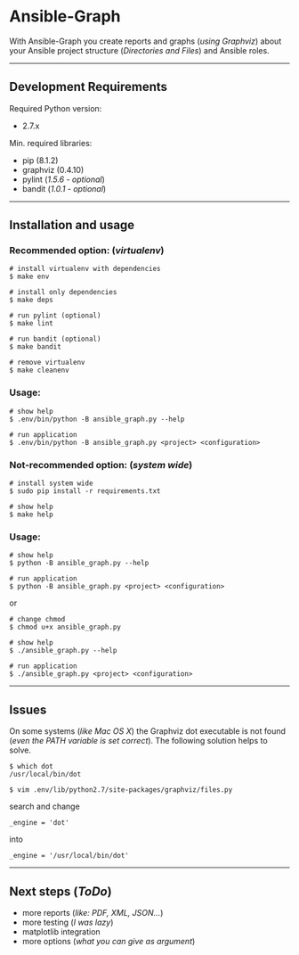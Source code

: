 # Ansible-Graph


With Ansible-Graph you create reports and graphs (_using Graphviz_) about your Ansible project structure (_Directories and Files_) and Ansible roles.

---

## Development Requirements

Required Python version:

- 2.7.x

Min. required libraries:

- pip (8.1.2)
- graphviz (0.4.10)
- pylint (_1.5.6 - optional_)
- bandit (_1.0.1 - optional_)

---

## Installation and usage

### Recommended option: (_virtualenv_)

```
# install virtualenv with dependencies
$ make env

# install only dependencies
$ make deps

# run pylint (optional)
$ make lint

# run bandit (optional)
$ make bandit

# remove virtualenv
$ make cleanenv
```

### Usage:

```
# show help
$ .env/bin/python -B ansible_graph.py --help

# run application
$ .env/bin/python -B ansible_graph.py <project> <configuration>
```

### Not-recommended option: (_system wide_)

```
# install system wide
$ sudo pip install -r requirements.txt

# show help
$ make help
```

### Usage:

```
# show help
$ python -B ansible_graph.py --help

# run application
$ python -B ansible_graph.py <project> <configuration>
```

or

```
# change chmod
$ chmod u+x ansible_graph.py

# show help
$ ./ansible_graph.py --help

# run application
$ ./ansible_graph.py <project> <configuration>
```

---

## Issues

On some systems (_like Mac OS X_) the Graphviz dot executable is not found (_even the PATH variable is set correct_). The following solution helps to solve.

```
$ which dot
/usr/local/bin/dot

$ vim .env/lib/python2.7/site-packages/graphviz/files.py
```

search and change

```
_engine = 'dot'
```

into

```
_engine = '/usr/local/bin/dot'
```

---

## Next steps (_ToDo_)

- more reports (_like: PDF, XML, JSON..._)
- more testing (_I was lazy_)
- matplotlib integration
- more options (_what you can give as argument_)
